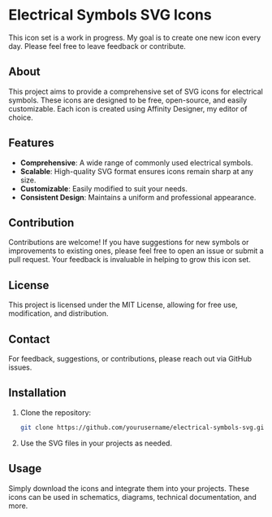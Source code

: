 # Electrical Symbols SVG Icons

This icon set is a work in progress. My goal is to create one new icon every day. Please feel free to leave feedback or contribute.

## About

This project aims to provide a comprehensive set of SVG icons for electrical symbols. These icons are designed to be free, open-source, and easily customizable. Each icon is created using Affinity Designer, my editor of choice.

## Features

- **Comprehensive**: A wide range of commonly used electrical symbols.
- **Scalable**: High-quality SVG format ensures icons remain sharp at any size.
- **Customizable**: Easily modified to suit your needs.
- **Consistent Design**: Maintains a uniform and professional appearance.

## Contribution

Contributions are welcome! If you have suggestions for new symbols or improvements to existing ones, please feel free to open an issue or submit a pull request. Your feedback is invaluable in helping to grow this icon set.

## License

This project is licensed under the MIT License, allowing for free use, modification, and distribution.

## Contact

For feedback, suggestions, or contributions, please reach out via GitHub issues.

## Installation

1. Clone the repository:
    ```bash
    git clone https://github.com/yourusername/electrical-symbols-svg.git
    ```
2. Use the SVG files in your projects as needed.

## Usage

Simply download the icons and integrate them into your projects. These icons can be used in schematics, diagrams, technical documentation, and more.
